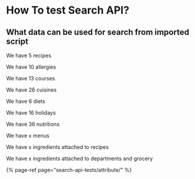 # How To test Search API?

##  What data can be used for search from imported script

We have 5 recipes 

We have 10 allergies 

We have 13 courses 

We have 26 cuisines 

We have 6 diets

We have 16 holidays 

We have 36 nutritions 

We have x menus 

We have x ingredients attached to recipes 

We have x ingredients attached to departments and grocery



{% page-ref page="search-api-tests/attribute/" %}



